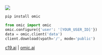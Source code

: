 <br />
<img src='https://i.imgur.com/ehI5gmo.png'>

```bash
pip install omic
```

```python
from omic import omic
omic.configure({'user': '[YOUR_USER_ID]'})
data = omic.client('data')
client.download(vpath='/', mode='public')
```

<!-- <hr /> -->

[c19.ai](https://c19.ai) | [omic.ai](https://omic.ai)